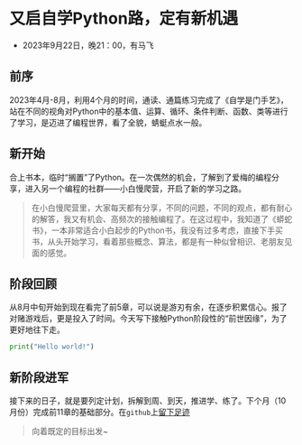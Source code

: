 # **又启自学Python路，定有新机遇**

 

- 2023年9月22日，晚21：00，有马飞


## 前序
2023年4月-8月，利用4个月的时间，通读、通篇练习完成了《自学是门手艺》，站在不同的视角对Python中的基本值、运算、循环、条件判断、函数、类等进行了学习，是迈进了编程世界，看了全貌，蜻蜓点水一般。

 

## 新开始
合上书本，临时“搁置”了Python。在一次偶然的机会，了解到了爱梅的编程分享，进入另一个编程的社群——小白慢爬营，开启了新的学习之路。

> 在小白慢爬营里，大家每天都有分享，不同的问题，不同的观点，都有耐心的解答，我又有机会、高频次的接触编程了。在这过程中，我知道了《蟒蛇书》，一本非常适合小白起步的Python书，我没有过多考虑，直接下手买书，从头开始学习，看着那些概念、算法，都是有一种似曾相识、老朋友见面的感觉。

 ## 阶段回顾

从8月中旬开始到现在看完了前5章，可以说是游刃有余，在逐步积累信心。报了对赌游戏后，更是投入了时间。今天写下接触Python阶段性的“前世因缘”，为了更好地往下走。
 ```python
 print("Hello world!")
 ```

## 新阶段进军
接下来的日子，就是要列定计划，拆解到周、到天，推进学、练了。下个月（10月份）完成前11章的基础部分。在`github`上[留下足迹](https://github.com/youmafei2004)

 

> 向着既定的目标出发~